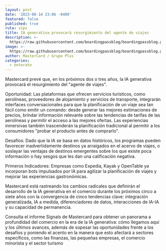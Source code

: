 ```yaml
---
layout: post
date: '2023-08-14 23:06 -0400'
featured: false
published: true
ruta: vips
title: IA generativa provocará resurgimiento del agente de viajes
description: >-
  https://raw.githubusercontent.com/boardingpassblog/boardingpassblog.github.io/27335cc92987b516798b3a6babd2517514c3e548/assets/images/mastercardia.jpg
image: >-
  https://raw.githubusercontent.com/boardingpassblog/boardingpassblog.github.io/27335cc92987b516798b3a6babd2517514c3e548/assets/images/mastercardia.jpg
author: MasterCard / Grupo Plus
categories:
  - enterate
---
```

 
Mastercard prevé que, en los próximos dos o tres años, la IA generativa provocará el resurgimiento del "agente de viajes". 

Oportunidad: Las plataformas que ofrecen servicios turísticos, como aerolíneas, proveedores de alojamiento y servicios de transporte, integrarán interfaces conversacionales para que la planificación de un viaje sea tan fácil como emitir un comando: desde generar las mejores estimaciones de precios, brindar información relevante sobre las tendencias de tarifas de las aerolíneas y permitir el acceso a las mejores ofertas. Las experiencias inmersivas también trascenderán la planificación tradicional al permitir a los consumidores "probar el producto antes de comprarlo". 

Desafíos: Dado que la IA se basa en datos históricos, los programas pueden favorecer inadvertidamente destinos ya arraigados en el acervo de viajes, o soslayar las ventajas de destinos emergentes sobre los que existe poca información o hay sesgos que les dan una calificación negativa. 

Primeros Indicadores: Empresas como Expedia, Kayak y OpenTable ya incorporan bots impulsados por IA para agilizar la planificación de viajes y mejorar las experiencias gastronómicas. 

Mastercard está rastreando los cambios radicales que definirán el desarrollo de la IA generativa en el comercio durante los próximos cinco a siete años con la convergencia de cinco tendencias clave: integración generalizada, IA a medida, diferenciadores de datos, interacciones de IA-IA y su capacidad de permanencia. 

Consulta el informe Signals de Mastercard para obtener un panorama a profundidad del comercio en la era de la IA generativa: cómo llegamos aquí y los últimos avances, además de sopesar las oportunidades frente a los desafíos y poniendo el acento en la manera que esto afectará a sectores específicos, como las finanzas, las pequeñas empresas, el comercio minorista y el sector turismo
